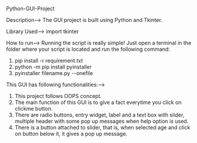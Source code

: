 Python-GUI-Project

Description-->
The GUI project is built using Python and Tkinter.

Library Used-->
import tkinter

How to run-->
Running the script is really simple! Just open a terminal in the folder where your script is located and run the following command:
1. pip install -r requirement.txt
2. python -m pip install pyinstaller
3. pyinstaller filename.py --onefile

This GUI has following functionalities:-->

1. This project follows OOPS concept.
2. The main function of this GUI is to give a fact everytime you click on clickme button.
3. There are radio buttons, entry widget, label and a text box with slider, multiple header with some pop up messages when help option is used.
4. There is a button attached to slider, that is, when selected age and click on button below it, it gives a pop up message. 



